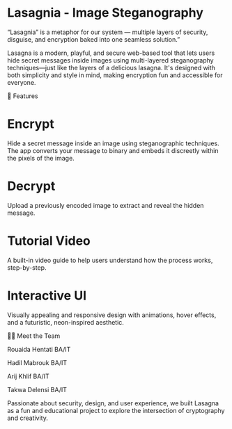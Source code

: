 # Lasagnia - Image Steganography
“Lasagnia” is a metaphor for our system — multiple layers of security, disguise, and encryption baked into one seamless solution.”

Lasagna is a modern, playful, and secure web-based tool that lets users hide secret messages inside images using multi-layered steganography techniques—just like the layers of a delicious lasagna. It's designed with both simplicity and style in mind, making encryption fun and accessible for everyone.

🔐 Features
# Encrypt
Hide a secret message inside an image using steganographic techniques. The app converts your message to binary and embeds it discreetly within the pixels of the image.

# Decrypt
Upload a previously encoded image to extract and reveal the hidden message.

# Tutorial Video
A built-in video guide to help users understand how the process works, step-by-step.

# Interactive UI
Visually appealing and responsive design with animations, hover effects, and a futuristic, neon-inspired aesthetic.


👩‍💻 Meet the Team

Rouaida Hentati BA/IT 

Hadil Mabrouk BA/IT 

Arij Khlif BA/IT 

Takwa Delensi BA/IT 

Passionate about security, design, and user experience, we built Lasagna as a fun and educational project to explore the intersection of cryptography and creativity.
